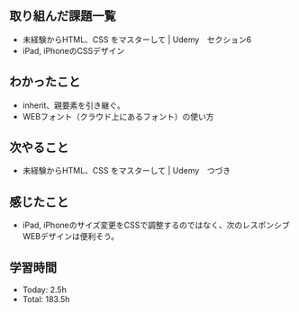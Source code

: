 ## 取り組んだ課題一覧
- 未経験からHTML、CSS をマスターして | Udemy　セクション6
- iPad, iPhoneのCSSデザイン
## わかったこと
- inherit、親要素を引き継ぐ。
- WEBフォント（クラウド上にあるフォント）の使い方
## 次やること
- 未経験からHTML、CSS をマスターして | Udemy　つづき
## 感じたこと
- iPad, iPhoneのサイズ変更をCSSで調整するのではなく、次のレスポンシブWEBデザインは便利そう。
## 学習時間
- Today: 2.5h
- Total: 183.5h
